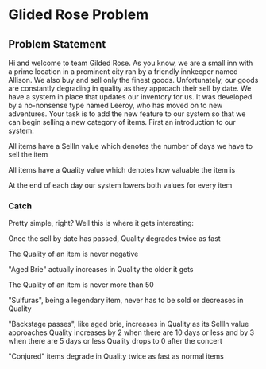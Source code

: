 # Glided Rose Problem

## Problem Statement
Hi and welcome to team Gilded Rose. As you know, we are a small inn with a prime location in a
prominent city ran by a friendly innkeeper named Allison. We also buy and sell only the finest goods.
Unfortunately, our goods are constantly degrading in quality as they approach their sell by date. We
have a system in place that updates our inventory for us. It was developed by a no-nonsense type named
Leeroy, who has moved on to new adventures. Your task is to add the new feature to our system so that
we can begin selling a new category of items. First an introduction to our system:



All items have a SellIn value which denotes the number of days we have to sell the item

All items have a Quality value which denotes how valuable the item is

At the end of each day our system lowers both values for every item


### Catch
Pretty simple, right? Well this is where it gets interesting:

Once the sell by date has passed, Quality degrades twice as fast

The Quality of an item is never negative

"Aged Brie" actually increases in Quality the older it gets

The Quality of an item is never more than 50

"Sulfuras", being a legendary item, never has to be sold or decreases in Quality

"Backstage passes", like aged brie, increases in Quality as its SellIn value approaches
Quality increases by 2 when there are 10 days or less and by 3 when there are 5 days or less
Quality drops to 0 after the concert

"Conjured" items degrade in Quality twice as fast as normal items

